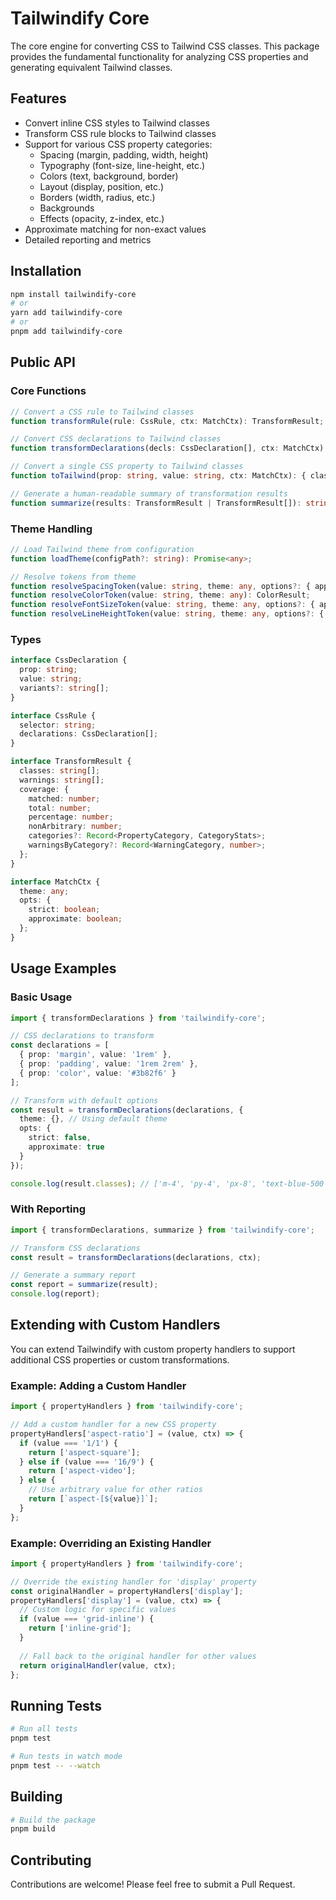 # Tailwindify Core

The core engine for converting CSS to Tailwind CSS classes. This package provides the fundamental functionality for analyzing CSS properties and generating equivalent Tailwind classes.

## Features

- Convert inline CSS styles to Tailwind classes
- Transform CSS rule blocks to Tailwind classes
- Support for various CSS property categories:
  - Spacing (margin, padding, width, height)
  - Typography (font-size, line-height, etc.)
  - Colors (text, background, border)
  - Layout (display, position, etc.)
  - Borders (width, radius, etc.)
  - Backgrounds
  - Effects (opacity, z-index, etc.)
- Approximate matching for non-exact values
- Detailed reporting and metrics

## Installation

```bash
npm install tailwindify-core
# or
yarn add tailwindify-core
# or
pnpm add tailwindify-core
```

## Public API

### Core Functions

```typescript
// Convert a CSS rule to Tailwind classes
function transformRule(rule: CssRule, ctx: MatchCtx): TransformResult;

// Convert CSS declarations to Tailwind classes
function transformDeclarations(decls: CssDeclaration[], ctx: MatchCtx): TransformResult;

// Convert a single CSS property to Tailwind classes
function toTailwind(prop: string, value: string, ctx: MatchCtx): { classes: string[], warning: string | null };

// Generate a human-readable summary of transformation results
function summarize(results: TransformResult | TransformResult[]): string;
```

### Theme Handling

```typescript
// Load Tailwind theme from configuration
function loadTheme(configPath?: string): Promise<any>;

// Resolve tokens from theme
function resolveSpacingToken(value: string, theme: any, options?: { approximate: boolean, maxDiffPx: number }): TokenResult;
function resolveColorToken(value: string, theme: any): ColorResult;
function resolveFontSizeToken(value: string, theme: any, options?: { approximate: boolean, maxDiffPx: number }): TokenResult;
function resolveLineHeightToken(value: string, theme: any, options?: { approximate: boolean, maxDiffPx: number }): TokenResult;
```

### Types

```typescript
interface CssDeclaration {
  prop: string;
  value: string;
  variants?: string[];
}

interface CssRule {
  selector: string;
  declarations: CssDeclaration[];
}

interface TransformResult {
  classes: string[];
  warnings: string[];
  coverage: {
    matched: number;
    total: number;
    percentage: number;
    nonArbitrary: number;
    categories?: Record<PropertyCategory, CategoryStats>;
    warningsByCategory?: Record<WarningCategory, number>;
  };
}

interface MatchCtx {
  theme: any;
  opts: {
    strict: boolean;
    approximate: boolean;
  };
}
```

## Usage Examples

### Basic Usage

```typescript
import { transformDeclarations } from 'tailwindify-core';

// CSS declarations to transform
const declarations = [
  { prop: 'margin', value: '1rem' },
  { prop: 'padding', value: '1rem 2rem' },
  { prop: 'color', value: '#3b82f6' }
];

// Transform with default options
const result = transformDeclarations(declarations, {
  theme: {}, // Using default theme
  opts: {
    strict: false,
    approximate: true
  }
});

console.log(result.classes); // ['m-4', 'py-4', 'px-8', 'text-blue-500']
```

### With Reporting

```typescript
import { transformDeclarations, summarize } from 'tailwindify-core';

// Transform CSS declarations
const result = transformDeclarations(declarations, ctx);

// Generate a summary report
const report = summarize(result);
console.log(report);
```

## Extending with Custom Handlers

You can extend Tailwindify with custom property handlers to support additional CSS properties or custom transformations.

### Example: Adding a Custom Handler

```typescript
import { propertyHandlers } from 'tailwindify-core';

// Add a custom handler for a new CSS property
propertyHandlers['aspect-ratio'] = (value, ctx) => {
  if (value === '1/1') {
    return ['aspect-square'];
  } else if (value === '16/9') {
    return ['aspect-video'];
  } else {
    // Use arbitrary value for other ratios
    return [`aspect-[${value}]`];
  }
};
```

### Example: Overriding an Existing Handler

```typescript
import { propertyHandlers } from 'tailwindify-core';

// Override the existing handler for 'display' property
const originalHandler = propertyHandlers['display'];
propertyHandlers['display'] = (value, ctx) => {
  // Custom logic for specific values
  if (value === 'grid-inline') {
    return ['inline-grid'];
  }
  
  // Fall back to the original handler for other values
  return originalHandler(value, ctx);
};
```

## Running Tests

```bash
# Run all tests
pnpm test

# Run tests in watch mode
pnpm test -- --watch
```

## Building

```bash
# Build the package
pnpm build
```

## Contributing

Contributions are welcome! Please feel free to submit a Pull Request.
